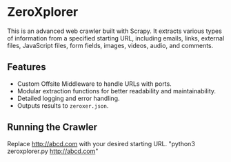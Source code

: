 # ZeroXplorer
This is an advanced web crawler built with Scrapy. It extracts various types of information from a specified starting URL, including emails, links, external files, JavaScript files, form fields, images, videos, audio, and comments.

## Features
- Custom Offsite Middleware to handle URLs with ports.
- Modular extraction functions for better readability and maintainability.
- Detailed logging and error handling.
- Outputs results to `zeroxer.json`.

## Running the Crawler
Replace http://abcd.com with your desired starting URL.
"python3 zeroxplorer.py http://abcd.com"


